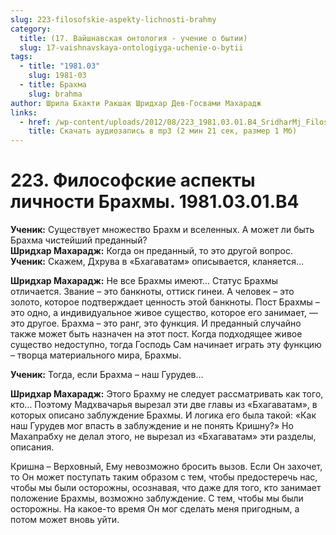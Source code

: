 ```yaml
---
slug: 223-filosofskie-aspekty-lichnosti-brahmy
category:
  title: (17. Вайшнавская онтология - учение о бытии)
  slug: 17-vaishnavskaya-ontologiyga-uchenie-o-bytii
tags:
  - title: "1981.03"
    slug: 1981-03
  - title: Брахма
    slug: brahma
author: Шрила Бхакти Ракшак Шридхар Дев-Госвами Махарадж
links:
  - href: /wp-content/uploads/2012/08/223_1981.03.01.B4_SridharMj_Filosofskiye_aspekty_lichnosti_Brahmy.mp3
    title: Скачать аудиозапись в mp3 (2 мин 21 сек, размер 1 Мб)
---
```


# 223. Философские аспекты личности Брахмы. 1981.03.01.B4

**Ученик:** Существует множество Брахм и вселенных. А может ли быть Брахма чистейший преданный?\
**Шридхар Махарадж:** Когда он преданный, то это другой вопрос.\
**Ученик:** Скажем, Дхрува в «Бхагаватам» описывается, кланяется…

**Шридхар Махарадж:** Не все Брахмы имеют… Статус Брахмы отличается. Звание – это банкноты, оттиск гинеи. А человек – это золото, которое подтверждает ценность этой банкноты. Пост Брахмы – это одно, а индивидуальное живое существо, которое его занимает, — это другое. Брахма – это ранг, это функция. И преданный случайно также может быть назначен на этот пост. Когда подходящее живое существо недоступно, тогда Господь Сам начинает играть эту функцию – творца материального мира, Брахмы.

**Ученик:** Тогда, если Брахма – наш Гурудев…

**Шридхар Махарадж:** Этого Брахму не следует рассматривать как того, кто… Поэтому Мадхвачарья вырезал эти две главы из «Бхагаватам», в которых описано заблуждение Брахмы. И логика его была такой: «Как наш Гурудев мог впасть в заблуждение и не понять Кришну?» Но Махапрабху не делал этого, не вырезал из «Бхагаватам» эти разделы, описания.

Кришна – Верховный, Ему невозможно бросить вызов. Если Он захочет, то Он может поступать таким образом с тем, чтобы предостеречь нас, чтобы мы были осторожны, осознавая, что даже для того, кто занимает положение Брахмы, возможно заблуждение. С тем, чтобы мы были осторожны. На какое-то время Он мог сделать меня пригодным, а потом может вновь уйти.

